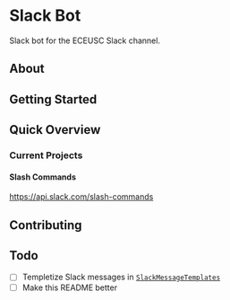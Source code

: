 # Slack Bot
Slack bot for the ECEUSC Slack channel.

## About


## Getting Started

## Quick Overview

### Current Projects

#### Slash Commands

https://api.slack.com/slash-commands

## Contributing

## Todo
- [ ] Templetize Slack messages in [`SlackMessageTemplates`](slack/SlackMessageTemplates)
- [ ] Make this README better
